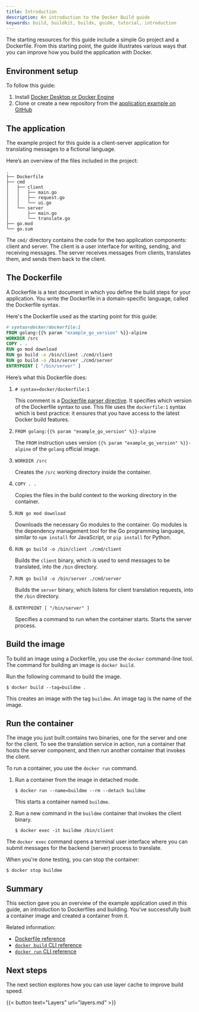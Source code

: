 ```yaml
---
title: Introduction
description: An introduction to the Docker Build guide
keywords: build, buildkit, buildx, guide, tutorial, introduction
---
```


The starting resources for this guide include a simple Go project and a
Dockerfile. From this starting point, the guide illustrates various ways that
you can improve how you build the application with Docker.

## Environment setup

To follow this guide:

1. Install [Docker Desktop or Docker Engine](../../get-docker.md)
2. Clone or create a new repository from the
   [application example on GitHub](https://github.com/dockersamples/buildme)

## The application

The example project for this guide is a client-server application for
translating messages to a fictional language.

Here’s an overview of the files included in the project:

```text
.
├── Dockerfile
├── cmd
│   ├── client
│   │   ├── main.go
│   │   ├── request.go
│   │   └── ui.go
│   └── server
│       ├── main.go
│       └── translate.go
├── go.mod
└── go.sum
```

The `cmd/` directory contains the code for the two application components:
client and server. The client is a user interface for writing, sending, and
receiving messages. The server receives messages from clients, translates them,
and sends them back to the client.

## The Dockerfile

A Dockerfile is a text document in which you define the build steps for your
application. You write the Dockerfile in a domain-specific language, called the
Dockerfile syntax.

Here's the Dockerfile used as the starting point for this guide:

```dockerfile
# syntax=docker/dockerfile:1
FROM golang:{{% param "example_go_version" %}}-alpine
WORKDIR /src
COPY . .
RUN go mod download
RUN go build -o /bin/client ./cmd/client
RUN go build -o /bin/server ./cmd/server
ENTRYPOINT [ "/bin/server" ]
```

Here’s what this Dockerfile does:

1. `# syntax=docker/dockerfile:1`

   This comment is a
   [Dockerfile parser directive](../../engine/reference/builder.md#parser-directives).
   It specifies which version of the Dockerfile syntax to use. This file uses
   the `dockerfile:1` syntax which is best practice: it ensures that you have
   access to the latest Docker build features.

2. `FROM golang:{{% param "example_go_version" %}}-alpine`

   The `FROM` instruction uses version `{{% param "example_go_version" %}}-alpine` of the `golang` official image.

3. `WORKDIR /src`

   Creates the `/src` working directory inside the container.

4. `COPY . .`

   Copies the files in the build context to the working directory in the
   container.

5. `RUN go mod download`

   Downloads the necessary Go modules to the container. Go modules is the
   dependency management tool for the Go programming language, similar to
   `npm install` for JavaScript, or `pip install` for Python.

6. `RUN go build -o /bin/client ./cmd/client`

   Builds the `client` binary, which is used to send messages to be translated, into the
   `/bin` directory.

7. `RUN go build -o /bin/server ./cmd/server`

   Builds the `server` binary, which listens for client translation requests,
   into the `/bin` directory.

8. `ENTRYPOINT [ "/bin/server" ]`

   Specifies a command to run when the container starts. Starts the server
   process.

## Build the image

To build an image using a Dockerfile, you use the `docker` command-line tool.
The command for building an image is `docker build`.

Run the following command to build the image.

```console
$ docker build --tag=buildme .
```

This creates an image with the tag `buildme`. An image tag is the name of the
image.

## Run the container

The image you just built contains two binaries, one for the server and one for
the client. To see the translation service in action, run a container that hosts
the server component, and then run another container that invokes the client.

To run a container, you use the `docker run` command.

1. Run a container from the image in detached mode.

   ```console
   $ docker run --name=buildme --rm --detach buildme
   ```

   This starts a container named `buildme`.

2. Run a new command in the `buildme` container that invokes the client binary.

   ```console
   $ docker exec -it buildme /bin/client
   ```

The `docker exec` command opens a terminal user interface where you can submit
messages for the backend (server) process to translate.

When you're done testing, you can stop the container:

```console
$ docker stop buildme
```

## Summary

This section gave you an overview of the example application used in this guide,
an introduction to Dockerfiles and building. You've successfully built a
container image and created a container from it.

Related information:

- [Dockerfile reference](../../engine/reference/builder.md)
- [`docker build` CLI reference](../../engine/reference/commandline/build.md)
- [`docker run` CLI reference](../../engine/reference/commandline/run.md)

## Next steps

The next section explores how you can use layer cache to improve build speed.

{{< button text="Layers" url="layers.md" >}}
